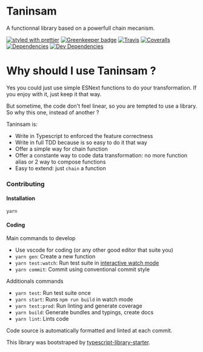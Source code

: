 # Taninsam
A functionnal library based on a powerfull chain mecanism.

[![styled with prettier](https://img.shields.io/badge/styled_with-prettier-ff69b4.svg)](https://github.com/prettier/prettier)
[![Greenkeeper badge](https://badges.greenkeeper.io/evanliomain/taninsam.svg)](https://greenkeeper.io/)
[![Travis](https://img.shields.io/travis/evanliomain/taninsam.svg)](https://travis-ci.org/evanliomain/taninsam)
[![Coveralls](https://img.shields.io/coveralls/evanliomain/taninsam.svg)](https://coveralls.io/github/evanliomain/taninsam)
[![Dependencies](https://david-dm.org/evanliomain/taninsam/status.svg)](https://david-dm.org/evanliomain/taninsam)
[![Dev Dependencies](https://david-dm.org/evanliomain/taninsam/dev-status.svg)](https://david-dm.org/evanliomain/taninsam?type=dev)

# Why should I use Taninsam ?

Yes you could just use simple ESNext functions to do your transformation. If you enjoy with it, just keep it that way.

But sometime, the code don't feel linear, so you are tempted to use a library. So why this one, instead of another ?

Taninsam is:

* Write in Typescript to enforced the feature correctness
* Write in full TDD because is so easy to do it that way
* Offer a simple way for chain function
* Offer a constante way to code data transformation: no more function alias or 2 way to compose functions
* Easy to extend: just `chain` a function


### Contributing
#### Installation

`yarn`

#### Coding
  Main commands to develop
 - Use vscode for coding (or any other good editor that suite you)
 - `yarn gen`: Create a new function
 - `yarn test:watch`: Run test suite in [interactive watch mode](http://facebook.github.io/jest/docs/cli.html#watch)
 - `yarn commit`: Commit using conventional commit style

  Additionals commands
 - `yarn test`: Run test suite once
 - `yarn start`: Runs `npm run build` in watch mode
 - `yarn test:prod`: Run linting and generate coverage
 - `yarn build`: Generate bundles and typings, create docs
 - `yarn lint`: Lints code

Code source is automatically formatted and linted at each commit.

This library was bootstraped by [typescript-library-starter](https://github.com/alexjoverm/typescript-library-starter).
